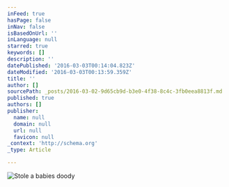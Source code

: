 ```yaml
---
inFeed: true
hasPage: false
inNav: false
isBasedOnUrl: ''
inLanguage: null
starred: true
keywords: []
description: ''
datePublished: '2016-03-03T00:14:04.823Z'
dateModified: '2016-03-03T00:13:59.359Z'
title: ''
author: []
sourcePath: _posts/2016-03-02-9d65cb9d-b3e0-4f38-8c4c-3fb0eea8813f.md
published: true
authors: []
publisher:
  name: null
  domain: null
  url: null
  favicon: null
_context: 'http://schema.org'
_type: Article

---
```

![Stole a babies doody](https://s3-us-west-2.amazonaws.com/the-grid-img/p/fd6af883e52d4a41170f3722e2ddb736d7c3451b.jpg)